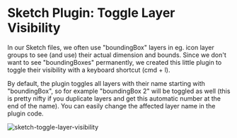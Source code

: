 Sketch Plugin: Toggle Layer Visibility
==============================

In our Sketch files, we often use "boundingBox" layers in eg. icon layer groups to see (and use) their actual dimension and bounds. Since we don't want to see "boundingBoxes" permanently, we created this little plugin to toggle their visibility with a keyboard shortcut (cmd + l).

By default, the plugin toggles all layers with their name starting with "boundingBox", so for example "boundingBox 2" will be toggled as well (this is pretty nifty if you duplicate layers and get this automatic number at the end of the name). You can easily change the affected layer name in the plugin code.

![sketch-toggle-layer-visibility](https://raw.githubusercontent.com/preciousforever/sketch-toggle-layer-visibility/master/toggle-layer-visibility.gif)
